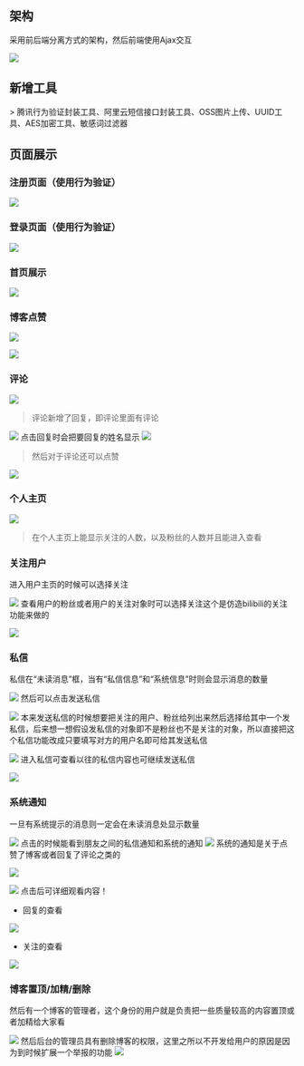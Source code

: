 ## 架构

采用前后端分离方式的架构，然后前端使用Ajax交互

![](https://sontan-big-file.oss-cn-shenzhen.aliyuncs.com/blog/image/37cdf1f9089b4d82a1d714f876548ea0.png) 

## 新增工具

&gt; 腾讯行为验证封装工具、阿里云短信接口封装工具、OSS图片上传、UUID工具、AES加密工具、敏感词过滤器


## 页面展示
### 注册页面（使用行为验证）

![](https://sontan-big-file.oss-cn-shenzhen.aliyuncs.com/blog/image/11776af88ba840159362d02dbdbff794.png) 

### 登录页面（使用行为验证）



![](https://sontan-big-file.oss-cn-shenzhen.aliyuncs.com/blog/image/3d668f97dea148ff8b920534580e60f6.png) 

### 首页展示

![](https://sontan-big-file.oss-cn-shenzhen.aliyuncs.com/blog/image/681d2e87334b4feba0f35c1e09d32500.png) 

### 博客点赞

![](https://sontan-big-file.oss-cn-shenzhen.aliyuncs.com/blog/image/ecfeaf31f9da49a8a3837ae4f0f03ac4.png) 

![](https://sontan-big-file.oss-cn-shenzhen.aliyuncs.com/blog/image/d79df92a98c7456c9bd0af3498ef91a9.png) 
### 评论

![](https://sontan-big-file.oss-cn-shenzhen.aliyuncs.com/blog/image/96ad9217fb0b4814a20d392dc03e02d9.png) 

> 评论新增了回复，即评论里面有评论


![](https://sontan-big-file.oss-cn-shenzhen.aliyuncs.com/blog/image/4d09be5f64ed4ec79003443a9845025e.png) 
点击回复时会把要回复的姓名显示
![](https://sontan-big-file.oss-cn-shenzhen.aliyuncs.com/blog/image/6fbfe01ce7094727ba5b7632dfb4339e.png) 
> 然后对于评论还可以点赞

![](https://sontan-big-file.oss-cn-shenzhen.aliyuncs.com/blog/image/eae94c46e36d4a75be25c4daff6f9538.png) 

### 个人主页

![](https://sontan-big-file.oss-cn-shenzhen.aliyuncs.com/blog/image/16d0f79d45aa457e8c8f8e27eaaf8ddd.png) 

> 在个人主页上能显示关注的人数，以及粉丝的人数并且能进入查看

### 关注用户
进入用户主页的时候可以选择关注

![](https://sontan-big-file.oss-cn-shenzhen.aliyuncs.com/blog/image/9debeb9c21144a3f8d94c00848d411ca.png) 
查看用户的粉丝或者用户的关注对象时可以选择关注这个是仿造bilibili的关注功能来做的

![](https://sontan-big-file.oss-cn-shenzhen.aliyuncs.com/blog/image/3a8c5e021c7b492f97278316ca8149e3.png) 

### 私信
私信在“未读消息”框，当有“私信信息”和“系统信息”时则会显示消息的数量

![](https://sontan-big-file.oss-cn-shenzhen.aliyuncs.com/blog/image/d58ff1bc6f6a461ebbff8cdf95b3ce0f.png) 
然后可以点击发送私信

![](https://sontan-big-file.oss-cn-shenzhen.aliyuncs.com/blog/image/4e9be8bf925f4a2ba5fe6e60440e4681.png) 
本来发送私信的时候想要把关注的用户、粉丝给列出来然后选择给其中一个发私信，后来想一想假设发私信的对象即不是粉丝也不是关注的对象，所以直接把这个私信功能改成只要填写对方的用户名即可给其发送私信

![](https://sontan-big-file.oss-cn-shenzhen.aliyuncs.com/blog/image/b27ee067e5194a5fb6e7432bdfc593ec.png) 
进入私信可查看以往的私信内容也可继续发送私信

![](https://sontan-big-file.oss-cn-shenzhen.aliyuncs.com/blog/image/948f5e8791534422a96718e4c6fd1162.png) 

### 系统通知
一旦有系统提示的消息则一定会在未读消息处显示数量

![](https://sontan-big-file.oss-cn-shenzhen.aliyuncs.com/blog/image/e0776bf3209e4e09a9f9b645fd41e6fa.png) 
点击的时候能看到朋友之间的私信通知和系统的通知
![](https://sontan-big-file.oss-cn-shenzhen.aliyuncs.com/blog/image/aad990c7756c4549a9530bd85daff9ac.png) 
系统的通知是关于点赞了博客或者回复了评论之类的

![](https://sontan-big-file.oss-cn-shenzhen.aliyuncs.com/blog/image/47c79fe19b424017b2d8d2cab6727709.png) 

![](https://sontan-big-file.oss-cn-shenzhen.aliyuncs.com/blog/image/ba61f2f6ff7444b9a73da6d0e9973509.png) 
点击后可详细观看内容！
* 回复的查看


![](https://sontan-big-file.oss-cn-shenzhen.aliyuncs.com/blog/image/5bf28e3d77d04802ba767a13a5ffa0bd.png) 

* 关注的查看


![](https://sontan-big-file.oss-cn-shenzhen.aliyuncs.com/blog/image/2d5f8983bbc34af79b6b197b8ba59fa9.png) 


### 博客置顶/加精/删除
然后有一个博客的管理者，这个身份的用户就是负责把一些质量较高的内容置顶或者加精给大家看

![](https://sontan-big-file.oss-cn-shenzhen.aliyuncs.com/blog/image/a14257142dc44fab86a6c3961fd60869.png) 
然后后台的管理员具有删除博客的权限，这里之所以不开发给用户的原因是因为到时候扩展一个举报的功能
![](https://sontan-big-file.oss-cn-shenzhen.aliyuncs.com/blog/image/79237bca73134a1b9a11bfe35643befc.png) 

